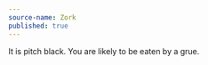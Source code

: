 ```yaml
---
source-name: Zork
published: true
---
```


<p>It is pitch black. You are likely to be eaten by a grue.</p>



